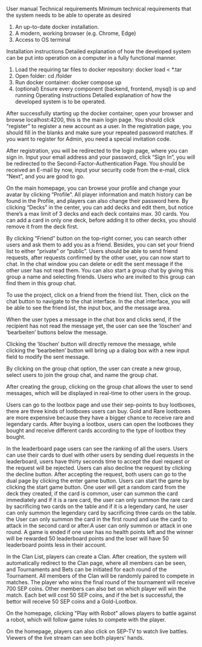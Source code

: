 User manual
Technical requirements
Minimum technical requirements that the system needs to be able to operate as desired
1. An up-to-date docker installation.
2. A modern, working browser (e.g. Chrome, Edge)
3. Access to OS terminal


Installation instructions
Detailed explanation of how the developed system can be put into operation on a computer in a fully functional manner.
1. Load the requiring tar files to docker repository:
docker load < *.tar
2. Open folder:
cd /folder
3. Run docker container:
docker compose up
4. (optional) Ensure every component (backend, frontend, mysql) is up and running
Operating instructions
Detailed explanation of how the developed system is to be operated.

After successfully starting up the docker container, open your browser and browse localhost:4200, this is the main login page. You should click “register” to register a new account as a user. In the registration page, you should fill in the blanks and make sure your repeated password matches. If you want to register for Admin, you need a special invitation code.


After registration, you will be redirected to the login page, where you can sign in. Input your email address and your password, click “Sign In”, you will be redirected to the Second-Factor-Authentication Page. You should be received an E-mail by now, input your security code from the e-mail, click “Next”, and you are good to go.

On the main homepage, you can browse your profile and change your avatar by clicking “Profile”. All player information and match history can be found in the Profile, and players can also change their password here.
By clicking “Decks” in the center, you can add decks and edit them, but notice there’s a max limit of 3 decks and each deck contains max. 30 cards. You can add a card in only one deck, before adding it to other decks, you should remove it from the deck first.

By clicking “Friend” button on the top-right corner, you can search other users and ask them to add you as a friend. Besides, you can set your friend list to either “private” or “public”. Users should be able to send friend requests, after requests confirmed by the other user, you can now start to chat. In the chat window you can delete or edit the sent message if the other user has not read them. You can also start a group chat by giving this group a name and  selecting friends. Users who are invited to this group can find them in this group chat.

To use the project, click on a friend from the friend list. Then, click on the chat button to navigate to the chat interface. In the chat interface, you will be able to see the friend list, the input box, and the message area.

When the user types a message in the chat box and clicks send, if the recipient has not read the message yet, the user can see the ‘löschen’ and ‘bearbeiten’ buttons below the message.

Clicking the ‘löschen’ button will directly remove the message, while clicking the ‘bearbeiten’ button will bring up a dialog box with a new input field to modify the sent message.

By clicking on the group chat option, the user can create a new group, select users to join the group chat, and name the group chat.

After creating the group, clicking on the group chat allows the user to send messages, which will be displayed in real-time to other users in the group.

Users can go to the lootbox page and use their sep-points to buy lootboxes, there are three kinds of lootboxes users can buy. Gold and Rare lootboxes are more expensive because they have a bigger chance to receive rare and legendary cards. After buying a lootbox, users can open the lootboxes they bought and receive different cards according to the type of lootbox they bought. 

In the leaderboard page users can see the ranking of all the users. Users can use their cards to duel with other users by sending duel requests in the leaderboard, users have thirty seconds time to accept the duel request or the request will be rejected. Users can also decline the request by clicking the decline button. After accepting the request, both users can go to the dual page by clicking the enter game button. Users can start the game by clicking the start game button. One user will get a random card from the deck they created, if the card is common, user can summon the card immediately and if it is a rare card, the user can only summon the rare card by sacrificing two cards on the table and if it is a legendary card, he user can only summon the legendary card by sacrificing three cards on the table. the User can only summon the card in the first round and use the card to attack in the second card or after.A user can only summon or attack in one round. A game is ended if one user has no health points left and the winner will be rewarded 50 leaderboard points and the loser will have 50 leaderboard points less in their account.

In the Clan List, players can create a Clan. After creation, the system will automatically redirect to the Clan page, where all members can be seen, and Tournaments and Bets can be initiated for each round of the Tournament. All members of the Clan will be randomly paired to compete in matches. The player who wins the final round of the tournament will receive 700 SEP coins. Other members can also bet on which player will win the match. Each bet will cost 50 SEP coins, and if the bet is successful, the bettor will receive 50 SEP coins and a Gold-Lootbox.

On the homepage, clicking "Play with Robot" allows players to battle against a robot, which will follow game rules to compete with the player.

On the homepage, players can also click on SEP-TV to watch live battles. Viewers of the live stream can see both players' hands.

